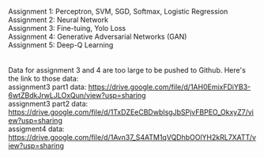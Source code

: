 Assignment 1: Perceptron, SVM, SGD, Softmax, Logistic Regression</br>
Assignment 2: Neural Network</br>
Assignment 3: Fine-tuing, Yolo Loss</br>
Assignment 4: Generative Adversarial Networks (GAN)</br>
Assignment 5: Deep-Q Learning</br>
</br>
</br>
Data for assignment 3 and 4 are too large to be pushed to Github. Here's the link to those data:</br>
assignment3 part1 data: https://drive.google.com/file/d/1AH0EmixFDiYB3-6wtZBdkJrwLJLOxQun/view?usp=sharing</br>
assignment3 part2 data: https://drive.google.com/file/d/1TxDZEeCBDwbIsgJbSPjvFBPEO_OkxyZ7/view?usp=sharing</br>
assigment4 data: https://drive.google.com/file/d/1Avn37_S4ATM1qVQDhbOOlYH2kRL7XATT/view?usp=sharing</br>


